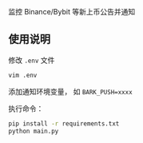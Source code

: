 监控 Binance/Bybit 等新上币公告并通知

## 使用说明

修改 `.env` 文件

```bash
vim .env
```

添加通知环境变量， 如 `BARK_PUSH=xxxx`

执行命令：

```bash
pip install -r requirements.txt
python main.py
```
